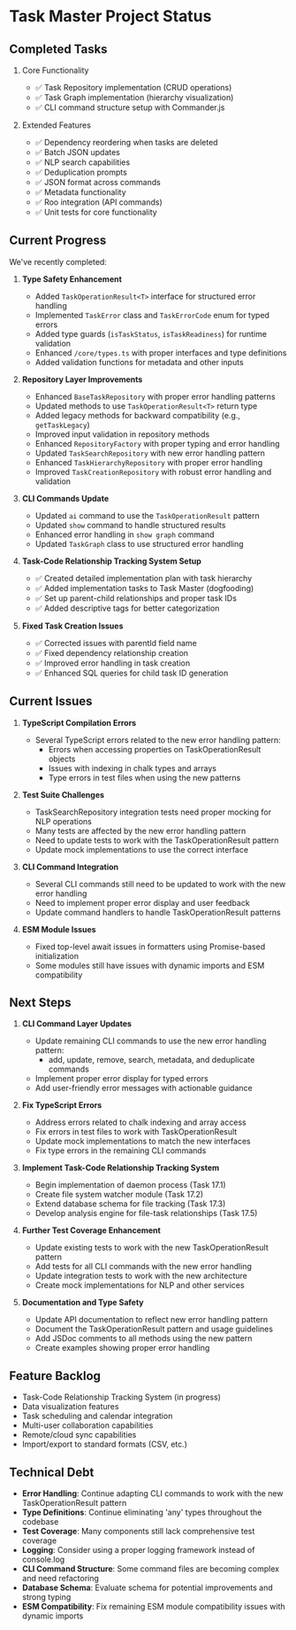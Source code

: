 # Task Master Project Status

## Completed Tasks

1. Core Functionality
   - ✅ Task Repository implementation (CRUD operations)
   - ✅ Task Graph implementation (hierarchy visualization)
   - ✅ CLI command structure setup with Commander.js

2. Extended Features
   - ✅ Dependency reordering when tasks are deleted
   - ✅ Batch JSON updates
   - ✅ NLP search capabilities
   - ✅ Deduplication prompts
   - ✅ JSON format across commands
   - ✅ Metadata functionality
   - ✅ Roo integration (API commands)
   - ✅ Unit tests for core functionality

## Current Progress

We've recently completed:

1. **Type Safety Enhancement**
   - Added `TaskOperationResult<T>` interface for structured error handling
   - Implemented `TaskError` class and `TaskErrorCode` enum for typed errors
   - Added type guards (`isTaskStatus`, `isTaskReadiness`) for runtime validation
   - Enhanced `/core/types.ts` with proper interfaces and type definitions
   - Added validation functions for metadata and other inputs

2. **Repository Layer Improvements**
   - Enhanced `BaseTaskRepository` with proper error handling patterns
   - Updated methods to use `TaskOperationResult<T>` return type
   - Added legacy methods for backward compatibility (e.g., `getTaskLegacy`)
   - Improved input validation in repository methods
   - Enhanced `RepositoryFactory` with proper typing and error handling
   - Updated `TaskSearchRepository` with new error handling pattern
   - Enhanced `TaskHierarchyRepository` with proper error handling
   - Improved `TaskCreationRepository` with robust error handling and validation

3. **CLI Commands Update**
   - Updated `ai` command to use the `TaskOperationResult` pattern
   - Updated `show` command to handle structured results
   - Enhanced error handling in `show graph` command
   - Updated `TaskGraph` class to use structured error handling

4. **Task-Code Relationship Tracking System Setup**
   - ✅ Created detailed implementation plan with task hierarchy
   - ✅ Added implementation tasks to Task Master (dogfooding)
   - ✅ Set up parent-child relationships and proper task IDs
   - ✅ Added descriptive tags for better categorization

5. **Fixed Task Creation Issues**
   - ✅ Corrected issues with parentId field name
   - ✅ Fixed dependency relationship creation
   - ✅ Improved error handling in task creation
   - ✅ Enhanced SQL queries for child task ID generation

## Current Issues

1. **TypeScript Compilation Errors**
   - Several TypeScript errors related to the new error handling pattern:
     - Errors when accessing properties on TaskOperationResult objects
     - Issues with indexing in chalk types and arrays
     - Type errors in test files when using the new patterns

2. **Test Suite Challenges**
   - TaskSearchRepository integration tests need proper mocking for NLP operations
   - Many tests are affected by the new error handling pattern
   - Need to update tests to work with the TaskOperationResult pattern
   - Update mock implementations to use the correct interface

3. **CLI Command Integration**
   - Several CLI commands still need to be updated to work with the new error handling
   - Need to implement proper error display and user feedback
   - Update command handlers to handle TaskOperationResult patterns

4. **ESM Module Issues**
   - Fixed top-level await issues in formatters using Promise-based initialization
   - Some modules still have issues with dynamic imports and ESM compatibility

## Next Steps

1. **CLI Command Layer Updates**
   - Update remaining CLI commands to use the new error handling pattern:
     - add, update, remove, search, metadata, and deduplicate commands
   - Implement proper error display for typed errors
   - Add user-friendly error messages with actionable guidance

2. **Fix TypeScript Errors**
   - Address errors related to chalk indexing and array access
   - Fix errors in test files to work with TaskOperationResult
   - Update mock implementations to match the new interfaces
   - Fix type errors in the remaining CLI commands

3. **Implement Task-Code Relationship Tracking System**
   - Begin implementation of daemon process (Task 17.1)
   - Create file system watcher module (Task 17.2)
   - Extend database schema for file tracking (Task 17.3)
   - Develop analysis engine for file-task relationships (Task 17.5)

4. **Further Test Coverage Enhancement**
   - Update existing tests to work with the new TaskOperationResult pattern
   - Add tests for all CLI commands with the new error handling
   - Update integration tests to work with the new architecture
   - Create mock implementations for NLP and other services

5. **Documentation and Type Safety**
   - Update API documentation to reflect new error handling pattern
   - Document the TaskOperationResult pattern and usage guidelines
   - Add JSDoc comments to all methods using the new pattern
   - Create examples showing proper error handling

## Feature Backlog

- Task-Code Relationship Tracking System (in progress)
- Data visualization features
- Task scheduling and calendar integration
- Multi-user collaboration capabilities
- Remote/cloud sync capabilities
- Import/export to standard formats (CSV, etc.)

## Technical Debt

- **Error Handling**: Continue adapting CLI commands to work with the new TaskOperationResult pattern
- **Type Definitions**: Continue eliminating 'any' types throughout the codebase
- **Test Coverage**: Many components still lack comprehensive test coverage
- **Logging**: Consider using a proper logging framework instead of console.log
- **CLI Command Structure**: Some command files are becoming complex and need refactoring
- **Database Schema**: Evaluate schema for potential improvements and strong typing
- **ESM Compatibility**: Fix remaining ESM module compatibility issues with dynamic imports
